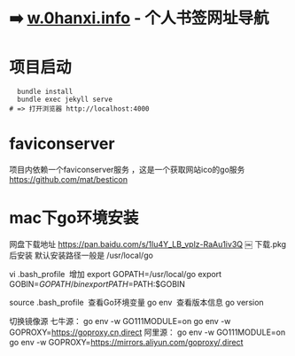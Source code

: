 # ➡️ [w.0hanxi.info](https://w.hanxi.infon/) - 个人书签网址导航

# 项目启动
```
  bundle install
  bundle exec jekyll serve
# => 打开浏览器 http://localhost:4000

```

# faviconserver
项目内依赖一个faviconserver服务 ，这是一个获取网站ico的go服务
https://github.com/mat/besticon

# mac下go环境安装
网盘下载地址 https://pan.baidu.com/s/1lu4Y_LB_vplz-RaAu1iv3Q
￼
下载.pkg后安装
默认安装路径一般是 /usr/local/go

vi .bash_profile   增加
export GOPATH=/usr/local/go
export GOBIN=$GOPATH/bin
export PATH=$PATH:$GOBIN

source .bash_profile 
查看Go环境变量 go env  查看版本信息 go version 

切换镜像源
七牛源：
go env -w GO111MODULE=on
go env -w GOPROXY=https://goproxy.cn,direct
阿里源：
go env -w GO111MODULE=on
go env -w GOPROXY=https://mirrors.aliyun.com/goproxy/,direct

#
